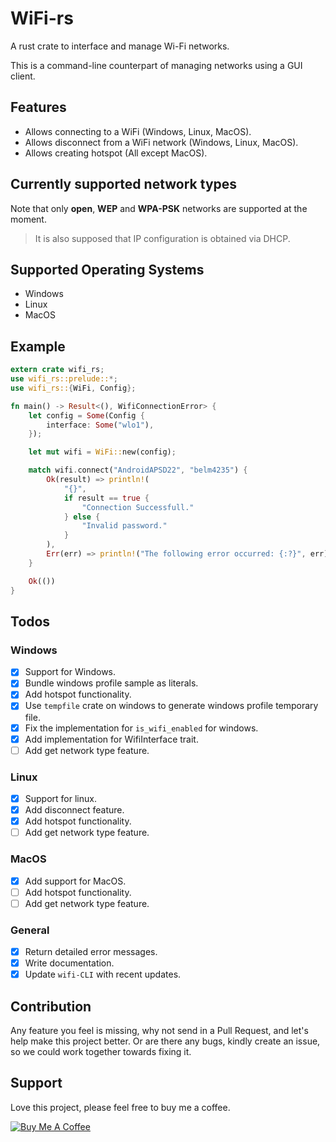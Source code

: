 # WiFi-rs

A rust crate to interface and manage Wi-Fi networks.

This is a command-line counterpart of managing networks using a GUI client.

## Features

- Allows connecting to a WiFi (Windows, Linux, MacOS).
- Allows disconnect from a WiFi network (Windows, Linux, MacOS).
- Allows creating hotspot (All except MacOS).

## Currently supported network types

Note that only **open**, **WEP** and **WPA-PSK** networks are supported at the moment.

> It is also supposed that IP configuration is obtained via DHCP.

## Supported Operating Systems

- Windows
- Linux
- MacOS

## Example

```Rust
extern crate wifi_rs;
use wifi_rs::prelude::*;
use wifi_rs::{WiFi, Config};

fn main() -> Result<(), WifiConnectionError> {
    let config = Some(Config {
        interface: Some("wlo1"),
    });

    let mut wifi = WiFi::new(config);

    match wifi.connect("AndroidAPSD22", "belm4235") {
        Ok(result) => println!(
            "{}",
            if result == true {
                "Connection Successfull."
            } else {
                "Invalid password."
            }
        ),
        Err(err) => println!("The following error occurred: {:?}", err),
    }

    Ok(())
}
```

## Todos

### Windows

- [x] Support for Windows.
- [x] Bundle windows profile sample as literals.
- [x] Add hotspot functionality.
- [x] Use `tempfile` crate on windows to generate windows profile temporary file.
- [x] Fix the implementation for `is_wifi_enabled` for windows.
- [x] Add implementation for WifiInterface trait.
- [ ] Add get network type feature.

### Linux

- [x] Support for linux.
- [x] Add disconnect feature.
- [x] Add hotspot functionality.
- [ ] Add get network type feature.

### MacOS

- [x] Add support for MacOS.
- [ ] Add hotspot functionality.
- [ ] Add get network type feature.

### General

- [x] Return detailed error messages.
- [x] Write documentation.
- [x] Update `wifi-CLI` with recent updates.

## Contribution

Any feature you feel is missing, why not send in a Pull Request, and let's help make this project better. Or are there any bugs, kindly create an issue, so we could work together towards fixing it.

## Support

Love this project, please feel free to buy me a coffee.

<a href="https://www.buymeacoffee.com/tnkemdilim" target="_blank"><img src="https://www.buymeacoffee.com/assets/img/custom_images/orange_img.png" alt="Buy Me A Coffee" style="height: auto !important;width: auto !important;" ></a>
